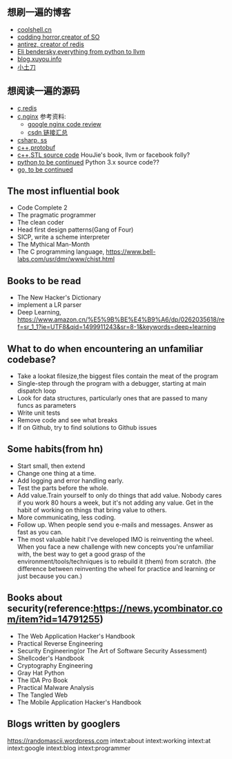 ## 想刷一遍的博客
 - [coolshell.cn](http://coolshell.cn/)
 - [codding horror,creator of SO](<https://blog.codinghorror.com/>)
 - [antirez, creator of redis](<http://antirez.com/latest/0>)
 - [Eli bendersky,everything from python to llvm](<http://eli.thegreenplace.net/>)
 - [blog.xuyou.info](<blog.youxu.info>)
 - [小土刀](<http://wdxtub.com/>)

## 想阅读一遍的源码
 - [c,redis](<https://github.com/antirez/redis>)
 - [c,nginx](<http://hg.nginx.org/nginx.org>)
参考资料:
    - [google nginx code review](<https://code.google.com/archive/p/nginxsrp/wikis/NginxCodeReview.wiki>)
    - [csdn 链接汇总](<http://blog.csdn.net/unix21/article/details/8492617>)
 - [csharp, ss](<https://github.com/shadowsocks/shadowsocks-windows>)
 - [c++,protobuf](<https://github.com/google/protobuf>)
 - [c++,STL source code]() HouJie's book, llvm or facebook folly?
 - [python,to be continued]() Python 3.x source code??
 - [go, to be continued]()

## The most influential book
 - Code Complete 2
 - The pragmatic programmer
 - The clean coder
 - Head first design patterns(Gang of Four)
 - SICP, write a scheme interpreter
 - The Mythical Man-Month
 - The C programming language, https://www.bell-labs.com/usr/dmr/www/chist.html

## Books to be read
 - The New Hacker's Dictionary
 - implement a LR parser
 - Deep Learning, https://www.amazon.cn/%E5%9B%BE%E4%B9%A6/dp/0262035618/ref=sr_1_1?ie=UTF8&qid=1499911243&sr=8-1&keywords=deep+learning

## What to do when encountering an unfamiliar codebase?
 - Take a lookat filesize,the biggest files contain the meat of the program
 - Single-step through the program with a debugger, starting at main dispatch loop
 - Look for data structures, particularly ones that are passed to many funcs as parameters
 - Write unit tests
 - Remove code and see what breaks
 - If on Github, try to find solutions to Github issues

## Some habits(from hn)
 - Start small, then extend
 - Change one thing at a time.
 - Add logging and error handling early.
 - Test the parts before the whole.
 - Add value.Train yourself to only do things that add value. Nobody cares if you work 80 hours a week, but it's not adding any value. Get in the habit of working on things that bring value to others.
 - More communicating, less coding.
 - Follow up. When people send you e-mails and messages. Answer as fast as you can.
 - The most valuable habit I've developed IMO is reinventing the wheel. When you face a new challenge with new concepts you're unfamiliar with, the best way to get a good grasp of the environment/tools/techniques is to rebuild it (them) from scratch.
 (the difference between reinventing the wheel for practice and learning or just because you can.)


## Books about security(reference:https://news.ycombinator.com/item?id=14791255)
 - The Web Application Hacker's Handbook
 - Practical Reverse Engineering
 - Security Engineering(or The Art of Software Security Assessment)
 - Shellcoder's Handbook
 - Cryptography Engineering
 - Gray Hat Python
 - The IDA Pro Book
 - Practical Malware Analysis
 - The Tangled Web
 - The Mobile Application Hacker's Handbook

## Blogs written by googlers
https://randomascii.wordpress.com
intext:about intext:working intext:at intext:google  intext:blog intext:programmer
